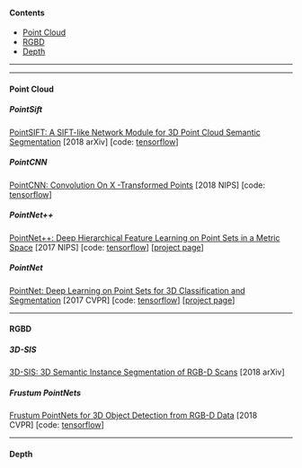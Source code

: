 #### Contents  

- [Point Cloud](#point-cloud) 
- [RGBD](#rgbd)  
- [Depth](#depth)

------

------

#### Point Cloud

##### PointSift
[PointSIFT: A SIFT-like Network Module for 3D Point Cloud Semantic Segmentation](https://arxiv.org/abs/1807.00652)&nbsp;[2018 arXiv]&nbsp;[code: [tensorflow](https://github.com/MVIG-SJTU/pointSIFT)]

##### PointCNN
[PointCNN: Convolution On X -Transformed Points](https://arxiv.org/abs/1801.07791)&nbsp;[2018 NIPS]&nbsp;[code: [tensorflow](https://github.com/yangyanli/PointCNN)]

##### PointNet++
[PointNet++: Deep Hierarchical Feature Learning on Point Sets in a Metric Space](https://arxiv.org/abs/1706.02413)&nbsp;[2017 NIPS]&nbsp;[code: [tensorflow](https://github.com/charlesq34/pointnet2)]&nbsp;[[project page](http://stanford.edu/~rqi/pointnet2/)]

##### PointNet
[PointNet: Deep Learning on Point Sets for 3D Classification and Segmentation](https://arxiv.org/abs/1612.00593)&nbsp;[2017 CVPR]&nbsp;[code: [tensorflow](https://github.com/charlesq34/pointnet)]&nbsp;[[project page](http://stanford.edu/~rqi/pointnet/)]

------

#### RGBD

##### 3D-SIS
[3D-SIS: 3D Semantic Instance Segmentation of RGB-D Scans](https://arxiv.org/abs/1812.07003)&nbsp;[2018 arXiv]

##### Frustum PointNets

[Frustum PointNets for 3D Object Detection from RGB-D Data](https://arxiv.org/abs/1711.08488)&nbsp;[2018 CVPR]&nbsp;[code: [tensorflow](https://github.com/charlesq34/frustum-pointnets)]

------

#### Depth

